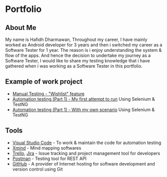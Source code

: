 # Portfolio

## About Me
My name is Hafidh Dharmawan, Throughout my career, I have mainly worked as Android developer for 3 years and then i switched my career as a Software Tester for 1 year. The reason is i enjoy understanding the system & flow of the apps. And hence the decision to undertake my journey as a Software Tester, I would like to share my testing knowledge that i have gathered when i was working as a Software Tester in this portfolio.

## Example of work project
- [Manual Testing - "Wishlist" feature](https://github.com/dementozzz/Wishlist_Feature_Manual_Testing)
- [Automation testing (Part 1) - My first attempt to run](https://github.com/dementozzz/Selenium-TestNG-first) Using Selenium & TestNG
- [Automation testing (Part 1) - With my own scenario](https://github.com/dementozzz/Selenium-TestNG-Xpath) Using Selenium & TestNG

## Tools
- [Visual Studio Code](https://code.visualstudio.com/) - To work & maintain the code for automation testing
- [Xmind](https://xmind.app/) - Mind mapping softwares
- [Trello](https://trello.com/), [Jira](https://www.atlassian.com/software/jira) - Issue tracking and project management tool for developers
- [Postman](https://www.postman.com/) - Testing tool for REST API
- [GitHub](https://github.com/) - A provider of Internet hosting for software development and version control using Git
